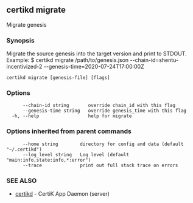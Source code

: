 ## certikd migrate

Migrate genesis

### Synopsis

Migrate the source genesis into the target version and print to STDOUT.
Example:
$ certikd migrate /path/to/genesis.json --chain-id=shentu-incentivized-2 --genesis-time=2020-07-24T17:00:00Z


```
certikd migrate [genesis-file] [flags]
```

### Options

```
      --chain-id string       override chain_id with this flag
      --genesis-time string   override genesis_time with this flag
  -h, --help                  help for migrate
```

### Options inherited from parent commands

```
      --home string        directory for config and data (default "~/.certikd")
      --log_level string   Log level (default "main:info,state:info,*:error")
      --trace              print out full stack trace on errors
```

### SEE ALSO

* [certikd](certikd.md)	 - CertiK App Daemon (server)



